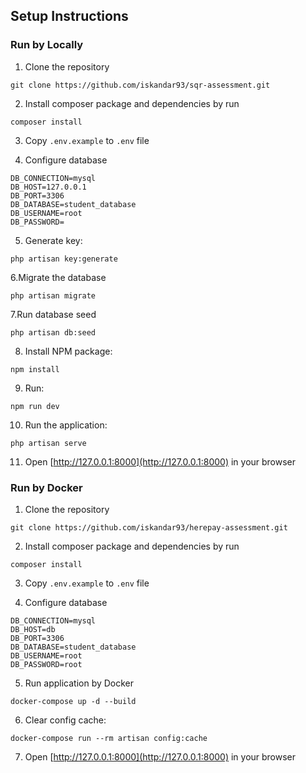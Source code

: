 ## Setup Instructions
### Run by Locally

1. Clone the repository
```
git clone https://github.com/iskandar93/sqr-assessment.git
```

2. Install composer package and dependencies by run
```
composer install
```

3. Copy `.env.example` to `.env` file

4. Configure database
```
DB_CONNECTION=mysql
DB_HOST=127.0.0.1
DB_PORT=3306
DB_DATABASE=student_database
DB_USERNAME=root
DB_PASSWORD=
```

5. Generate key: 
```
php artisan key:generate
```

6.Migrate the database
```
php artisan migrate
```

7.Run database seed
```
php artisan db:seed
```

8. Install NPM package: 
```
npm install
```

9. Run: 
```
npm run dev
```

10. Run the application: 
```
php artisan serve
```

11. Open [http://127.0.0.1:8000](http://127.0.0.1:8000) in your browser

### Run by Docker
1. Clone the repository
```
git clone https://github.com/iskandar93/herepay-assessment.git
```

2. Install composer package and dependencies by run
```
composer install
```

3. Copy `.env.example` to `.env` file

4. Configure database
```
DB_CONNECTION=mysql
DB_HOST=db
DB_PORT=3306
DB_DATABASE=student_database
DB_USERNAME=root
DB_PASSWORD=root
```

5. Run application by Docker
```
docker-compose up -d --build
```

6. Clear config cache:
```
docker-compose run --rm artisan config:cache
```

7. Open [http://127.0.0.1:8000](http://127.0.0.1:8000) in your browser 
